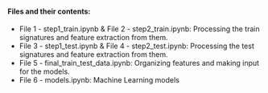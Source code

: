 #### Files and their contents:
- File 1 - step1_train.ipynb & File 2 - step2_train.ipynb: Processing the train signatures and feature extraction from them.
- File 3 - step1_test.ipynb & File 4 - step2_test.ipynb: Processing the test signatures and feature extraction from them.
- File 5 - final_train_test_data.ipynb: Organizing features and making input for the models.
- File 6 - models.ipynb: Machine Learning models
